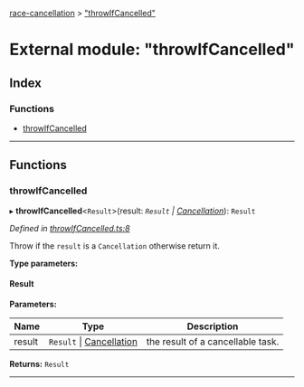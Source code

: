 [race-cancellation](../README.md) > ["throwIfCancelled"](../modules/_throwifcancelled_.md)

# External module: "throwIfCancelled"

## Index

### Functions

* [throwIfCancelled](_throwifcancelled_.md#throwifcancelled)

---

## Functions

<a id="throwifcancelled"></a>

###  throwIfCancelled

▸ **throwIfCancelled**<`Result`>(result: *`Result` \| [Cancellation](../interfaces/_interfaces_.cancellation.md)*): `Result`

*Defined in [throwIfCancelled.ts:8](https://github.com/lynchbomb/race-cancellation/blob/c640e1a/src/throwIfCancelled.ts#L8)*

Throw if the `result` is a `Cancellation` otherwise return it.

**Type parameters:**

#### Result 
**Parameters:**

| Name | Type | Description |
| ------ | ------ | ------ |
| result | `Result` \| [Cancellation](../interfaces/_interfaces_.cancellation.md) |  the result of a cancellable task. |

**Returns:** `Result`

___

